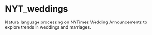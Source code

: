 NYT_weddings
============

Natural language processing on NYTimes Wedding Announcements to explore trends in weddings and marriages.
